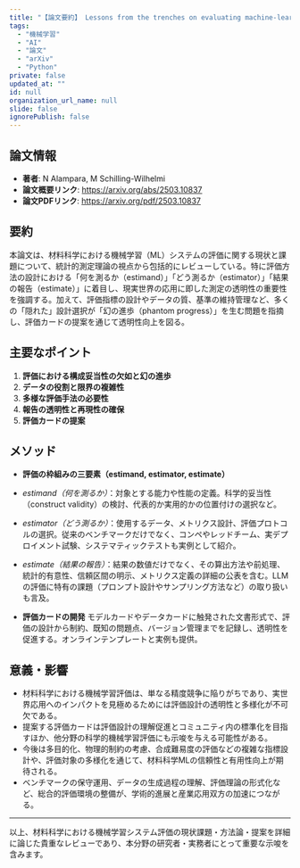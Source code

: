 ```yaml
---
title: "【論文要約】 Lessons from the trenches on evaluating machine-learning systems in materials science"
tags:
  - "機械学習"
  - "AI"
  - "論文"
  - "arXiv"
  - "Python"
private: false
updated_at: ""
id: null
organization_url_name: null
slide: false
ignorePublish: false
---
```


## 論文情報

- **著者**: N Alampara, M Schilling-Wilhelmi
- **論文概要リンク**: https://arxiv.org/abs/2503.10837
- **論文PDFリンク**: https://arxiv.org/pdf/2503.10837

## 要約

本論文は、材料科学における機械学習（ML）システムの評価に関する現状と課題について、統計的測定理論の視点から包括的にレビューしている。特に評価方法の設計における「何を測るか（estimand）」「どう測るか（estimator）」「結果の報告（estimate）」に着目し、現実世界の応用に即した測定の透明性の重要性を強調する。加えて、評価指標の設計やデータの質、基準の維持管理など、多くの「隠れた」設計選択が「幻の進歩（phantom progress）」を生む問題を指摘し、評価カードの提案を通じて透明性向上を図る。

## 主要なポイント

1. **評価における構成妥当性の欠如と幻の進歩**
2. **データの役割と限界の複雑性**
3. **多様な評価手法の必要性**
4. **報告の透明性と再現性の確保**
5. **評価カードの提案**


## メソッド

- **評価の枠組みの三要素（estimand, estimator, estimate）**
- *estimand（何を測るか）*：対象とする能力や性能の定義。科学的妥当性（construct validity）の検討、代表的か実用的かの位置付けの選択など。
- *estimator（どう測るか）*：使用するデータ、メトリクス設計、評価プロトコルの選択。従来のベンチマークだけでなく、コンペやレッドチーム、実デプロイメント試験、システマティックテストも実例として紹介。
- *estimate（結果の報告）*：結果の数値だけでなく、その算出方法や前処理、統計的有意性、信頼区間の明示、メトリクス定義の詳細の公表を含む。LLMの評価に特有の課題（プロンプト設計やサンプリング方法など）の取り扱いも言及。

- **評価カードの開発**
モデルカードやデータカードに触発された文書形式で、評価の設計から制約、既知の問題点、バージョン管理までを記録し、透明性を促進する。オンラインテンプレートと実例も提供。

## 意義・影響

- 材料科学における機械学習評価は、単なる精度競争に陥りがちであり、実世界応用へのインパクトを見極めるためには評価設計の透明性と多様化が不可欠である。
- 提案する評価カードは評価設計の理解促進とコミュニティ内の標準化を目指すほか、他分野の科学的機械学習評価にも示唆を与える可能性がある。
- 今後は多目的化、物理的制約の考慮、合成難易度の評価などの複雑な指標設計や、評価対象の多様化を通じて、材料科学MLの信頼性と有用性向上が期待される。
- ベンチマークの保守運用、データの生成過程の理解、評価理論の形式化など、総合的評価環境の整備が、学術的進展と産業応用双方の加速につながる。

---

以上、材料科学における機械学習システム評価の現状課題・方法論・提案を詳細に論じた貴重なレビューであり、本分野の研究者・実務者にとって重要な示唆を含みます。

